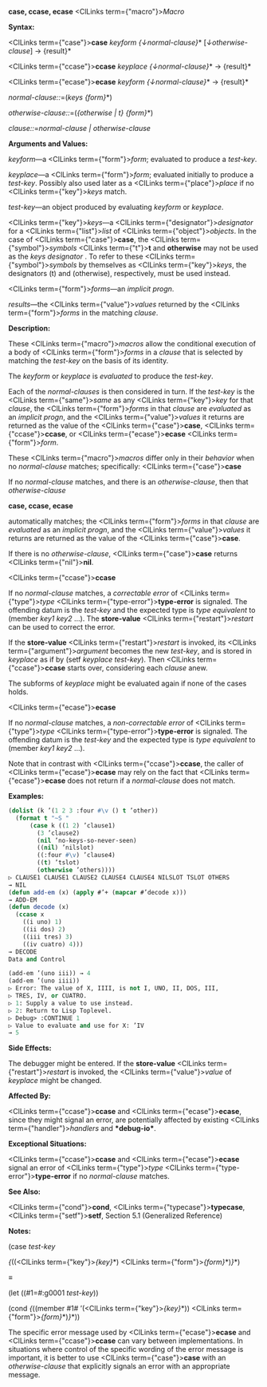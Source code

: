 **case, ccase, ecase** <ClLinks  term={"macro"}><i>Macro</i></ClLinks> 



**Syntax:** 



<ClLinks  term={"case"}><b>case</b></ClLinks> *keyform \{↓normal-clause\}*\* [*↓otherwise-clause*] → \{result\}\* 



<ClLinks  term={"ccase"}><b>ccase</b></ClLinks> *keyplace \{↓normal-clause\}*\* → \{result\}\* 



<ClLinks  term={"ecase"}><b>ecase</b></ClLinks> *keyform \{↓normal-clause\}*\* → \{result\}\* 



*normal-clause::*=(*keys \{form\}*\*) 



*otherwise-clause::*=(*\{otherwise | t\} \{form\}*\*) 



*clause::*=*normal-clause | otherwise-clause* 



**Arguments and Values:** 



*keyform*—a <ClLinks  term={"form"}><i>form</i></ClLinks>; evaluated to produce a *test-key*. 



*keyplace*—a <ClLinks  term={"form"}><i>form</i></ClLinks>; evaluated initially to produce a *test-key*. Possibly also used later as a <ClLinks  term={"place"}><i>place</i></ClLinks> if no <ClLinks  term={"key"}><i>keys</i></ClLinks> match. 



*test-key*—an object produced by evaluating *keyform* or *keyplace*. 



<ClLinks  term={"key"}><i>keys</i></ClLinks>—a <ClLinks  term={"designator"}><i>designator</i></ClLinks> for a <ClLinks  term={"list"}><i>list</i></ClLinks> of <ClLinks  term={"object"}><i>objects</i></ClLinks>. In the case of <ClLinks  term={"case"}><b>case</b></ClLinks>, the <ClLinks  term={"symbol"}><i>symbols</i></ClLinks> <ClLinks  term={"t"}><b>t</b></ClLinks> and **otherwise** may not be used as the *keys designator* . To refer to these <ClLinks  term={"symbol"}><i>symbols</i></ClLinks> by themselves as <ClLinks  term={"key"}><i>keys</i></ClLinks>, the designators (t) and (otherwise), respectively, must be used instead. 



<ClLinks  term={"form"}><i>forms</i></ClLinks>—an *implicit progn*. 



*results*—the <ClLinks  term={"value"}><i>values</i></ClLinks> returned by the <ClLinks  term={"form"}><i>forms</i></ClLinks> in the matching *clause*. 



**Description:** 



These <ClLinks  term={"macro"}><i>macros</i></ClLinks> allow the conditional execution of a body of <ClLinks  term={"form"}><i>forms</i></ClLinks> in a *clause* that is selected by matching the *test-key* on the basis of its identity. 



The *keyform* or *keyplace* is *evaluated* to produce the *test-key*. 



Each of the *normal-clauses* is then considered in turn. If the *test-key* is the <ClLinks  term={"same"}><i>same</i></ClLinks> as any <ClLinks  term={"key"}><i>key</i></ClLinks> for that *clause*, the <ClLinks  term={"form"}><i>forms</i></ClLinks> in that *clause* are *evaluated* as an *implicit progn*, and the <ClLinks  term={"value"}><i>values</i></ClLinks> it returns are returned as the value of the <ClLinks  term={"case"}><b>case</b></ClLinks>, <ClLinks  term={"ccase"}><b>ccase</b></ClLinks>, or <ClLinks  term={"ecase"}><b>ecase</b></ClLinks> <ClLinks  term={"form"}><i>form</i></ClLinks>. 



These <ClLinks  term={"macro"}><i>macros</i></ClLinks> differ only in their *behavior* when no *normal-clause* matches; specifically: <ClLinks  term={"case"}><b>case</b></ClLinks> 



If no *normal-clause* matches, and there is an *otherwise-clause*, then that *otherwise-clause* 











**case, ccase, ecase** 



automatically matches; the <ClLinks  term={"form"}><i>forms</i></ClLinks> in that *clause* are *evaluated* as an *implicit progn*, and the <ClLinks  term={"value"}><i>values</i></ClLinks> it returns are returned as the value of the <ClLinks  term={"case"}><b>case</b></ClLinks>. 



If there is no *otherwise-clause*, <ClLinks  term={"case"}><b>case</b></ClLinks> returns <ClLinks  term={"nil"}><b>nil</b></ClLinks>. 



<ClLinks  term={"ccase"}><b>ccase</b></ClLinks> 



If no *normal-clause* matches, a *correctable error* of <ClLinks  term={"type"}><i>type</i></ClLinks> <ClLinks  term={"type-error"}><b>type-error</b></ClLinks> is signaled. The offending datum is the *test-key* and the expected type is *type equivalent* to (member *key1 key2* ...). The **store-value** <ClLinks  term={"restart"}><i>restart</i></ClLinks> can be used to correct the error. 



If the **store-value** <ClLinks  term={"restart"}><i>restart</i></ClLinks> is invoked, its <ClLinks  term={"argument"}><i>argument</i></ClLinks> becomes the new *test-key*, and is stored in *keyplace* as if by (setf *keyplace test-key*). Then <ClLinks  term={"ccase"}><b>ccase</b></ClLinks> starts over, considering each *clause* anew. 



The subforms of *keyplace* might be evaluated again if none of the cases holds. 



<ClLinks  term={"ecase"}><b>ecase</b></ClLinks> 



If no *normal-clause* matches, a *non-correctable error* of <ClLinks  term={"type"}><i>type</i></ClLinks> <ClLinks  term={"type-error"}><b>type-error</b></ClLinks> is signaled. The offending datum is the *test-key* and the expected type is *type equivalent* to (member *key1 key2* ...). 



Note that in contrast with <ClLinks  term={"ccase"}><b>ccase</b></ClLinks>, the caller of <ClLinks  term={"ecase"}><b>ecase</b></ClLinks> may rely on the fact that <ClLinks  term={"ecase"}><b>ecase</b></ClLinks> does not return if a *normal-clause* does not match. 



**Examples:**
```lisp
(dolist (k ’(1 2 3 :four #\v () t ’other)) 
  (format t "~S " 
	  (case k ((1 2) ’clause1) 
		(3 ’clause2) 
		(nil ’no-keys-so-never-seen) 
		((nil) ’nilslot) 
		((:four #\v) ’clause4) 
		((t) ’tslot) 
		(otherwise ’others)))) 
▷ CLAUSE1 CLAUSE1 CLAUSE2 CLAUSE4 CLAUSE4 NILSLOT TSLOT OTHERS 
→ NIL 
(defun add-em (x) (apply #’+ (mapcar #’decode x))) 
→ ADD-EM 
(defun decode (x) 
  (ccase x 
    ((i uno) 1) 
    ((ii dos) 2) 
    ((iii tres) 3) 
    ((iv cuatro) 4))) 
→ DECODE 
Data and Control 

(add-em ’(uno iii)) → 4 
(add-em ’(uno iiii)) 
▷ Error: The value of X, IIII, is not I, UNO, II, DOS, III, 
▷ TRES, IV, or CUATRO. 
▷ 1: Supply a value to use instead. 
▷ 2: Return to Lisp Toplevel. 
▷ Debug> :CONTINUE 1 
▷ Value to evaluate and use for X: ’IV 
→ 5 
```
**Side Effects:** 



The debugger might be entered. If the **store-value** <ClLinks  term={"restart"}><i>restart</i></ClLinks> is invoked, the <ClLinks  term={"value"}><i>value</i></ClLinks> of *keyplace* might be changed. 



**Affected By:** 



<ClLinks  term={"ccase"}><b>ccase</b></ClLinks> and <ClLinks  term={"ecase"}><b>ecase</b></ClLinks>, since they might signal an error, are potentially affected by existing <ClLinks  term={"handler"}><i>handlers</i></ClLinks> and **\*debug-io\***. 



**Exceptional Situations:** 



<ClLinks  term={"ccase"}><b>ccase</b></ClLinks> and <ClLinks  term={"ecase"}><b>ecase</b></ClLinks> signal an error of <ClLinks  term={"type"}><i>type</i></ClLinks> <ClLinks  term={"type-error"}><b>type-error</b></ClLinks> if no *normal-clause* matches. 



**See Also:** 



<ClLinks  term={"cond"}><b>cond</b></ClLinks>, <ClLinks  term={"typecase"}><b>typecase</b></ClLinks>, <ClLinks  term={"setf"}><b>setf</b></ClLinks>, Section 5.1 (Generalized Reference) 



**Notes:** 



(case *test-key* 



*\{*((<ClLinks  term={"key"}><i>\{key\}</i></ClLinks>\*) <ClLinks  term={"form"}><i>\{form\}</i></ClLinks>\*)*\}*\*) 



*≡* 



(let ((#1=#:g0001 *test-key*)) 



(cond *\{*((member #1# ’(<ClLinks  term={"key"}><i>\{key\}</i></ClLinks>\*)) <ClLinks  term={"form"}><i>\{form\}</i></ClLinks>\*)*\}*\*)) 



The specific error message used by <ClLinks  term={"ecase"}><b>ecase</b></ClLinks> and <ClLinks  term={"ccase"}><b>ccase</b></ClLinks> can vary between implementations. In situations where control of the specific wording of the error message is important, it is better to use <ClLinks  term={"case"}><b>case</b></ClLinks> with an *otherwise-clause* that explicitly signals an error with an appropriate message. 



